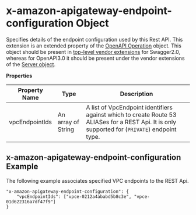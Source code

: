 # x\-amazon\-apigateway\-endpoint\-configuration Object<a name="api-gateway-swagger-extensions-endpoint-configuration"></a>

Specifies details of the endpoint configuration used by this Rest API\. This extension is an extended property of the [OpenAPI Operation](https://github.com/swagger-api/swagger-spec/blob/master/versions/2.0.md#operationObject) object\. This object should be present in [top\-level vendor extensions](https://github.com/OAI/OpenAPI-Specification/blob/master/versions/2.0.md#vendorExtensions) for Swagger2\.0, whereas for OpenAPI3\.0 it should be present under the vendor extensions of the [Server object](https://github.com/OAI/OpenAPI-Specification/blob/master/versions/3.0.0.md#serverObject)\.


**Properties**  

| Property Name | Type | Description | 
| --- | --- | --- | 
| vpcEndpointIds | An array of String |  A list of VpcEndpoint identifiers against which to create Route 53 ALIASes for a REST Api\. It is only supported for \(`PRIVATE`\) endpoint type\.  | 

## x\-amazon\-apigateway\-endpoint\-configuration Example<a name="api-gateway-swagger-extensions-endpoint-configuration-example"></a>

The following example associates specified VPC endpoints to the REST Api\.

```
"x-amazon-apigateway-endpoint-configuration": {
    "vpcEndpointIds": ["vpce-0212a4ababd5b8c3e", "vpce-01d622316a7df47f9"]
}
```